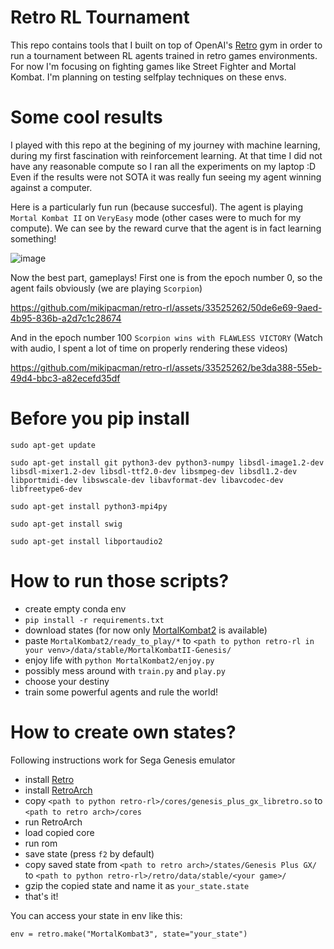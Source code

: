 # Retro RL Tournament
This repo contains tools that I built on top of OpenAI's [Retro](https://github.com/openai/retro)
gym in order to run a tournament between RL agents trained in retro games environments. For now
I'm focusing on fighting games like Street Fighter and Mortal Kombat. I'm planning on testing
selfplay techniques on these envs.

# Some cool results
I played with this repo at the begining of my journey with machine learning, during my first fascination with reinforcement learning. At that time I did not have any reasonable compute so I ran all the experiments on my laptop :D Even if the results were not SOTA it was really fun seeing my agent winning against a computer. 

Here is a particularly fun run (because succesful). The agent is playing `Mortal Kombat II` on `VeryEasy` mode (other cases were to much for my compute). We can see by the reward curve that the agent is in fact learning something!

![image](https://github.com/mikipacman/retro-rl/assets/33525262/bff59445-ed8f-4e97-8cd3-68d680f02453)

Now the best part, gameplays! First one is from the epoch number 0, so the agent fails obviously (we are playing `Scorpion`)


https://github.com/mikipacman/retro-rl/assets/33525262/50de6e69-9aed-4b95-836b-a2d7c1c28674


And in the epoch number 100 `Scorpion wins with FLAWLESS VICTORY` (Watch with audio, I spent a lot of time on properly rendering these videos)

https://github.com/mikipacman/retro-rl/assets/33525262/be3da388-55eb-49d4-bbc3-a82ecefd35df




# Before you pip install
```
sudo apt-get update

sudo apt-get install git python3-dev python3-numpy libsdl-image1.2-dev libsdl-mixer1.2-dev libsdl-ttf2.0-dev libsmpeg-dev libsdl1.2-dev libportmidi-dev libswscale-dev libavformat-dev libavcodec-dev libfreetype6-dev 

sudo apt-get install python3-mpi4py

sudo apt-get install swig

sudo apt-get install libportaudio2
```


# How to run those scripts?
- create empty conda env
- `pip install -r requirements.txt`
- download states (for now only [MortalKombat2](https://drive.google.com/file/d/1unUllgKxj1VInR-WxDxxQHZnoHsg1uDr/view?usp=sharing) is available)
- paste `MortalKombat2/ready_to_play/*` to `<path to python retro-rl in your venv>/data/stable/MortalKombatII-Genesis/`
- enjoy life with `python MortalKombat2/enjoy.py`
- possibly mess around with `train.py` and `play.py`
- choose your destiny
- train some powerful agents and rule the world!


# How to create own states?
Following instructions work for Sega Genesis emulator
- install [Retro](https://github.com/openai/retro)
- install [RetroArch](https://www.retroarch.com/)
- copy `<path to python retro-rl>/cores/genesis_plus_gx_libretro.so` to `<path to retro arch>/cores`
- run RetroArch
- load copied core
- run rom
- save state (press `f2` by default)
- copy saved state from `<path to retro arch>/states/Genesis Plus GX/` to `<path to python retro-rl>/retro/data/stable/<your game>/`
- gzip the copied state and name it as `your_state.state`
- that's it!

You can access your state in env like this:
```
env = retro.make("MortalKombat3", state="your_state")
```
